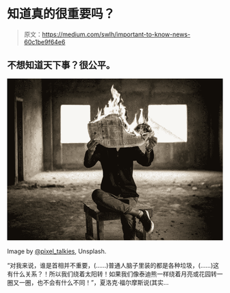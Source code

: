 # 知道真的很重要吗？

> 原文：<https://medium.com/swlh/important-to-know-news-60c1be9f64e6>

## 不想知道天下事？很公平。

![](img/0bcc58e63b0f943051091020ae33e362.png)

Image by [@pixel_talkies,](https://unsplash.com/@pixel_talkies) Unsplash.

“对我来说，谁是首相并不重要，(……)普通人脑子里装的都是各种垃圾，(……)这有什么关系？！所以我们绕着太阳转！如果我们像泰迪熊一样绕着月亮或花园转一圈又一圈，也不会有什么不同！”，夏洛克·福尔摩斯说(其实…